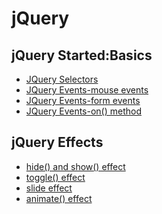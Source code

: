# jQuery

<h2>jQuery Started:Basics</h2>

- [JQuery Selectors](./jQuery%20Selectors/jqueryselectors.html)
- [JQuery Events-mouse events](./jQuery%20Event%20Methods/mouseevents.html)
- [JQuery Events-form events](./jQuery%20Event%20Methods/formevents.html)
- [JQuery Events-on() method](./jQuery%20Event%20Methods/onmethod.html)

<h2>jQuery Effects</h2>

- [hide() and show() effect](./jQuery%20Effects/hideandshow.html)
- [toggle() effect](./jQuery%20Effects/toggle.html)
- [slide effect](./jQuery%20Effects/slide.html)
- [animate() effect](./jQuery%20Effects/animate.html)
